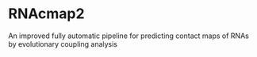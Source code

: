 # RNAcmap2
An improved fully automatic pipeline for predicting contact maps of RNAs by evolutionary coupling analysis

